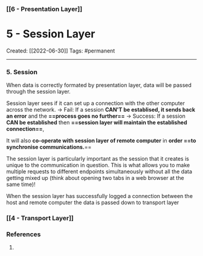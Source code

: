 ### [[6 - Presentation Layer]]

# 5 - Session Layer
Created:  [[2022-06-30]]
Tags: #permanent 

---
### 5. Session
When data is correctly formated by presentation layer, data will be passed through the session layer. 


Session layer sees if it can set up a connection with the other computer across the network. 
-> Fail: If a session **CAN'T be establised, it sends back an error** and the **==process goes no further==**
-> Success: If a session **CAN be established** then **==session layer will maintain the established connection==**, 

It will also **co-operate with session layer of remote computer** in **order ==to synchronise communications.**==


The session layer is particularly important as the session that it creates is unique to the communication in question. This is what allows you to make multiple requests to different endpoints simultaneously without all the data getting mixed up (think about opening two tabs in a web browser at the same time)!


When the session layer has successfully logged a connection between the host and remote computer the data is passed down to transport layer


### [[4 - Transport Layer]]












### References
1. 